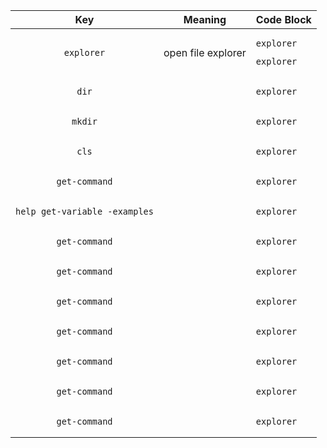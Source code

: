 


| Key | Meaning | Code Block  |
:----------------:|:-------------:|:-------------
| `explorer`   | open file explorer  | <pre><code>explorer</code></pre><pre><code>explorer</code></pre> |
| `dir`   |  | <pre><code>explorer</code></pre> |
| `mkdir`   |  | <pre><code>explorer</code></pre> |
| `cls`   |  | <pre><code>explorer</code></pre> |
| `get-command`   |  | <pre><code>explorer</code></pre> |
| `help get-variable -examples`   |  | <pre><code>explorer</code></pre> |
| `get-command`   |  | <pre><code>explorer</code></pre> |
| `get-command`   |  | <pre><code>explorer</code></pre> |
| `get-command`   |  | <pre><code>explorer</code></pre> |
| `get-command`   |  | <pre><code>explorer</code></pre> |
| `get-command`   |  | <pre><code>explorer</code></pre> |
| `get-command`   |  | <pre><code>explorer</code></pre> |
| `get-command`   |  | <pre><code>explorer</code></pre> |



